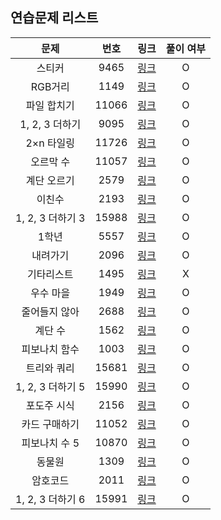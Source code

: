 ## 연습문제 리스트
|문제|번호|링크|풀이 여부|
|:---:|:---:|:---:|:---:|
|스티커|9465|[링크](http://boj.kr/9465)|O|
|RGB거리|1149|[링크](http://boj.kr/1149)|O|
|파일 합치기|11066|[링크](http://boj.kr/11066)|O|
|1, 2, 3 더하기|9095|[링크](http://boj.kr/9095)|O|
|2×n 타일링|11726|[링크](http://boj.kr/11726)|O|
|오르막 수|11057|[링크](http://boj.kr/11057)|O|
|계단 오르기|2579|[링크](http://boj.kr/2579)|O|
|이친수|2193|[링크](http://boj.kr/2193)|O|
|1, 2, 3 더하기 3|15988|[링크](http://boj.kr/15988)|O|
|1학년|5557|[링크](http://boj.kr/5557)|O|
|내려가기|2096|[링크](http://boj.kr/2096)|O|
|기타리스트|1495|[링크](http://boj.kr/1495)|X|
|우수 마을|1949|[링크](http://boj.kr/1949)|O|
|줄어들지 않아|2688|[링크](http://boj.kr/2688)|O|
|계단 수|1562|[링크](http://boj.kr/1562)|O|
|피보나치 함수|1003|[링크](http://boj.kr/1003)|O|
|트리와 쿼리|15681|[링크](http://boj.kr/15681)|O|
|1, 2, 3 더하기 5|15990|[링크](http://boj.kr/15990)|O|
|포도주 시식|2156|[링크](http://boj.kr/2156)|O|
|카드 구매하기|11052|[링크](http://boj.kr/11052)|O|
|피보나치 수 5|10870|[링크](http://boj.kr/10870)|O|
|동물원|1309|[링크](http://boj.kr/1309)|O|
|암호코드|2011|[링크](http://boj.kr/2011)|O|
|1, 2, 3 더하기 6|15991|[링크](http://boj.kr/15991)|O|
